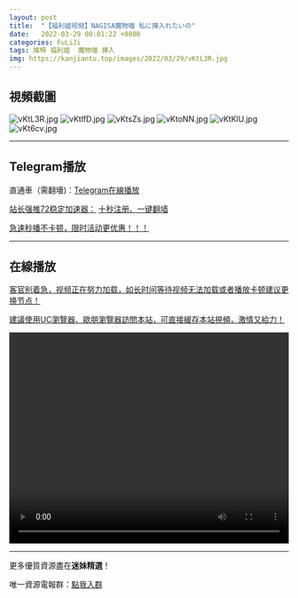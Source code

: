 ```yaml
---
layout: post
title:  "【福利姬视频】NAGISA魔物喵 私に挿入れたいの"
date:   2022-03-29 00:01:22 +0800
categories: FuLiJi
tags: 推特 福利姬  魔物喵 挿入
img: https://kanjiantu.top/images/2022/03/29/vKtL3R.jpg
---
```



## 視頻截圖

![vKtL3R.jpg](https://kanjiantu.top/images/2022/03/29/vKtL3R.jpg)
![vKtlfD.jpg](https://kanjiantu.top/images/2022/03/29/vKtlfD.jpg)
![vKtsZs.jpg](https://kanjiantu.top/images/2022/03/29/vKtsZs.jpg)
![vKtoNN.jpg](https://kanjiantu.top/images/2022/03/29/vKtoNN.jpg)
![vKtKlU.jpg](https://kanjiantu.top/images/2022/03/29/vKtKlU.jpg)
![vKt6cv.jpg](https://kanjiantu.top/images/2022/03/29/vKt6cv.jpg)

* * *
## Telegram播放

直通車（需翻墻)：[Telegram在線播放](https://t.me/mimeijingxuan/125)

<u>站长强推72稳定加速器：</u> [十秒注册、一键翻墙](https://www.mimei.blog/skip/vpn.html)


<u>急速秒播不卡顿，限时活动更优惠！！！</u>
* * *
## 在線播放
<u>客官别着急，视频正在努力加载，如长时间等待视频无法加载或者播放卡顿建议更换节点！</u>

<u>建議使用UC瀏覽器、歐朋瀏覽器訪問本站，可直接緩存本站視頻，激情又給力！</u>
<center><video src="https://cdn.publer.io/uploads/videos/6241f972db27975e38c8aebc/f7875cbf977c858caf54338308dddeab.mp4" width="100%" height="380px" controls="controls"></video></center>


* * *
更多優質資源盡在**迷妹精選**！

唯一資源電報群：[點我入群](https://t.me/mimeijingxuan)


